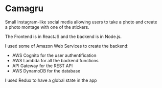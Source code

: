 # Camagru

Small Instagram-like social media allowing users to take a photo and create a photo montage with one of the stickers.

The Frontend is in ReactJS and the backend is in Node.js.

I used some of Amazon Web Services to create the backend:
- AWS Cognito for the user authentification
- AWS Lambda for all the backend functions
- API Gateway for the REST API
- AWS DynamoDB for the database

I used Redux to have a global state in the app
